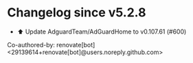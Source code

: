 # Changelog since v5.2.8
- ⬆️ Update AdguardTeam/AdGuardHome to v0.107.61 (#600)

Co-authored-by: renovate[bot] <29139614+renovate[bot]@users.noreply.github.com> 
